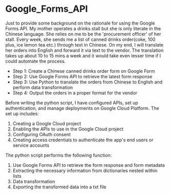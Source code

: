 # Google_Forms_API
Just to provide some background on the rationale for using the Google Forms API. My mother operates a drinks stall but she is only literate in the Chinese language. She relies on me to be the 'procurement officer' of her stall. Every week, she sends me a list of canned drinks order(coke, 100 plus, ice lemon tea etc.) through text in Chinese. On my end, I will translate her orders into English and forward it via text to the vendor. The translation takes up about 10 to 15 mins a week and it would take even lesser time if I could automate the process.

- Step 1: Create a Chinese canned drinks order form on Google Form
- Step 2: Use Google Forms API to retrieve the latest form response
- Step 3: Use Python to translate the orders from Chinese to English and perform data transformation
- Step 4: Output the orders in a proper format for the vendor

Before writing the python script, I have configured APIs, set up authentication, and manage deployments on Google Cloud Platform. The set up includes:

1. Creating a Google Cloud project
2. Enabling the APIs to use in the Google Cloud project
3. Configuring OAuth consent
4. Creating access credentials to authenticate the app's end users or service accounts

The python script performs the following function:

1. Use Google Forms API to retrieve the form response and form metadata
2. Extracting the necessary information from dictionaries nested within lists
3. Data transformation
4. Exporting the transformed data into a txt file
